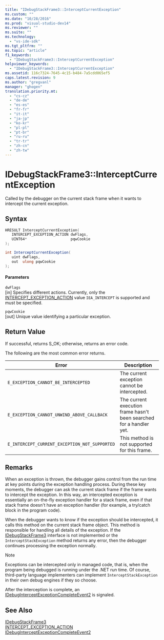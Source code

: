 ```yaml
---
title: "IDebugStackFrame3::InterceptCurrentException"
ms.custom: ""
ms.date: "10/28/2016"
ms.prod: "visual-studio-dev14"
ms.reviewer: ""
ms.suite: ""
ms.technology: 
  - "vs-ide-sdk"
ms.tgt_pltfrm: ""
ms.topic: "article"
f1_keywords: 
  - "IDebugStackFrame3::InterceptCurrentException"
helpviewer_keywords: 
  - "IDebugStackFrame3::InterceptCurrentException"
ms.assetid: 116c7324-7645-4c15-b484-7a5cdd065ef5
caps.latest.revision: 9
ms.author: "gregvanl"
manager: "ghogen"
translation.priority.mt: 
  - "cs-cz"
  - "de-de"
  - "es-es"
  - "fr-fr"
  - "it-it"
  - "ja-jp"
  - "ko-kr"
  - "pl-pl"
  - "pt-br"
  - "ru-ru"
  - "tr-tr"
  - "zh-cn"
  - "zh-tw"
---
```

# IDebugStackFrame3::InterceptCurrentException
Called by the debugger on the current stack frame when it wants to intercept the current exception.  
  
## Syntax  
  
```cpp  
HRESULT InterceptCurrentException(  
   INTERCEPT_EXCEPTION_ACTION dwFlags,  
   UINT64*                    pqwCookie  
);  
```  
  
```c#  
int InterceptCurrentException(  
   uint dwFlags,   
   out  ulong pqwCookie  
);  
```  
  
#### Parameters  
 `dwFlags`  
 [in] Specifies different actions. Currently, only the [INTERCEPT_EXCEPTION_ACTION](../../../extensibility/debugger/reference/intercept-exception-action.md) value `IEA_INTERCEPT` is supported and must be specified.  
  
 `pqwCookie`  
 [out] Unique value identifying a particular exception.  
  
## Return Value  
 If successful, returns S_OK; otherwise, returns an error code.  
  
 The following are the most common error returns.  
  
|Error|Description|  
|-----------|-----------------|  
|`E_EXCEPTION_CANNOT_BE_INTERCEPTED`|The current exception cannot be intercepted.|  
|`E_EXCEPTION_CANNOT_UNWIND_ABOVE_CALLBACK`|The current execution frame hasn't been searched for a handler yet.|  
|`E_INTERCEPT_CURRENT_EXCEPTION_NOT_SUPPORTED`|This method is not supported for this frame.|  
  
## Remarks  
 When an exception is thrown, the debugger gains control from the run time at key points during the exception handling process. During these key moments, the debugger can ask the current stack frame if the frame wants to intercept the exception. In this way, an intercepted exception is essentially an on-the-fly exception handler for a stack frame, even if that stack frame doesn't have an exception handler (for example, a try/catch block in the program code).  
  
 When the debugger wants to know if the exception should be intercepted, it calls this method on the current stack frame object. This method is responsible for handling all details of the exception. If the [IDebugStackFrame3](../../../extensibility/debugger/reference/idebugstackframe3.md) interface is not implemented or the `InterceptStackException` method returns any error, then the debugger continues processing the exception normally.  
  
> [!NOTE]
>  Exceptions can be intercepted only in managed code, that is, when the program being debugged is running under the .NET run time. Of course, third-party language implementers can implement `InterceptStackException` in their own debug engines if they so choose.  
  
 After the interception is complete, an [IDebugInterceptExceptionCompleteEvent2](../../../extensibility/debugger/reference/idebuginterceptexceptioncompleteevent2.md) is signaled.  
  
## See Also  
 [IDebugStackFrame3](../../../extensibility/debugger/reference/idebugstackframe3.md)   
 [INTERCEPT_EXCEPTION_ACTION](../../../extensibility/debugger/reference/intercept-exception-action.md)   
 [IDebugInterceptExceptionCompleteEvent2](../../../extensibility/debugger/reference/idebuginterceptexceptioncompleteevent2.md)